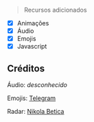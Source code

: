 > Recursos adicionados

- [X] Animações
- [X] Áudio
- [X] Emojis
- [X] Javascript

## Créditos

Áudio: *desconhecido*

Emojis: [Telegram](https://telegram.org)

Radar: [Nikola Betica](https://dev.to/nikolab/animated-sonar-screen-css-only-3p9f)
